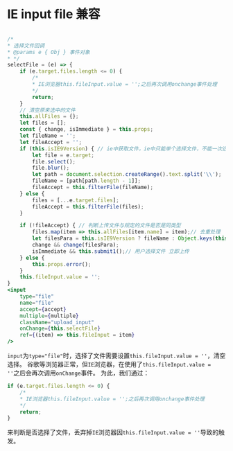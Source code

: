 <!--
 * @Author: tangdaoyong
 * @Date: 2021-04-14 13:34:45
 * @LastEditors: tangdaoyong
 * @LastEditTime: 2021-04-14 13:42:23
 * @Description: IE input file 兼容
-->
# IE input file 兼容

```jsx

/*
* 选择文件回调
* @params e { Obj } 事件对象
* */
selectFile = (e) => {
    if (e.target.files.length <= 0) {
        /*
        * IE浏览器this.fileInput.value = '';之后再次调用onchange事件处理
        */
        return;
    }
    // 清空原来选中的文件
    this.allFiles = {};
    let files = [];
    const { change, isImmediate } = this.props;
    let fileName = '';
    let fileAccept = '';
    if (this.isIE9Version) { // ie中获取文件，ie中只能单个选择文件，不能一次选择多个
        let file = e.target;
        file.select();
        file.blur();
        let path = document.selection.createRange().text.split('\\');
        fileName = [path[path.length - 1]];
        fileAccept = this.filterFile(fileName);
    } else {
        files = [...e.target.files];
        fileAccept = this.filterFile(files);
    }

    if (!fileAccept) { // 判断上传文件与规定的文件是否是同类型
        files.map(item => this.allFiles[item.name] = item);// 去重处理
        let filesPara = this.isIE9Version ? fileName : Object.keys(this.allFiles);
        change && change(filesPara);
        isImmediate && this.submit1();// 用户选择文件 立即上传
    } else {
        this.props.error();
    }
    this.fileInput.value = '';
}
<input
    type="file"
    name="file"
    accept={accept}
    multiple={multiple}
    className="upload_input"
    onChange={this.selectFile}
    ref={(item) => this.fileInput = item}
/>
```
`input`为`type="file"`时，选择了文件需要设置`this.fileInput.value = ''`，清空选择。
谷歌等浏览器正常，但`IE`浏览器，在使用了`this.fileInput.value = ''`之后会再次调用`onChange`事件。
为此，我们通过：
```js
if (e.target.files.length <= 0) {
    /*
    * IE浏览器this.fileInput.value = '';之后再次调用onchange事件处理
    */
    return;
}
```
来判断是否选择了文件，丢弃掉`IE`浏览器因`this.fileInput.value = ''`导致的触发。